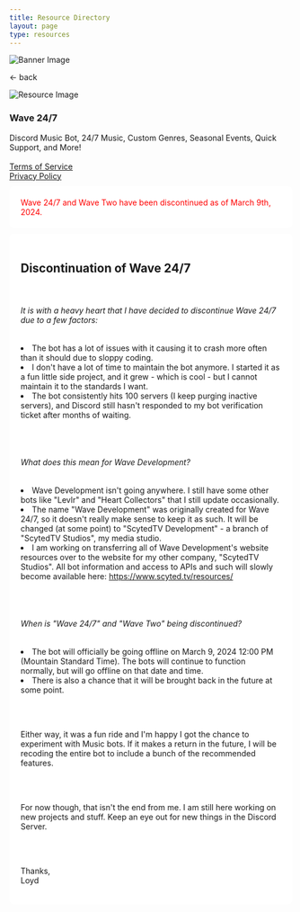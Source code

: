 ```yaml
---
title: Resource Directory
layout: page
type: resources
---
```

<style>
    hr.has-background-black {
        display: none;
    }

    h1.title {
        display: none;
    }
</style>
<link rel="stylesheet" href="https://api.scyted.tv/v1/wave-development/dashboard/scytedtv-resources-mobile.css">
<body>

<div class="banner">
    <img src="https://cdn.scyted.tv/website-assets/resource-portal/banner.jpg" alt="Banner Image" class="banner-image">
  </div>

<div class="resource-container">
  
  <div class="resource-wrapper">
  
  <div class="resource-back" onclick="backButton()"><p>← back</p></div>

  <div class="resource-info-box">
    <img src="https://cdn.scyted.tv/discord-wave/wave.jpg" alt="Resource Image" class="resource-image">
    <h3>Wave 24/7</h3>
    Discord Music Bot, 24/7 Music, Custom Genres, Seasonal Events, Quick Support, and More!<br>
    <br>
    <a href="terms-of-service" class="url">Terms of Service</a>
    <br>
    <a href="privacy-policy" class="url">Privacy Policy</a>
  </div>
  
  </div>
  
<div class="resource-box">

  <div id="login-container" class="login-container">
  </div>

  <style>
    .user-info-box {
        flex: 1;
        padding: 20px;
        background-color: #fff;
        border-radius: 8px;
        margin-top: 10px;
        text-align: left;
    }
    </style>
<div class="container">
    <div class="user-info-box" id="userInfoBox">
            <div id="error-message" style="color: red;">
    Wave 24/7 and Wave Two have been discontinued as of March 9th, 2024.
    </div>
        </div>

<div class="user-info-box" id="userInfoBox">

<h2>Discontinuation of Wave 24/7</h2>

<br>

<h6>It is with a heavy heart that I have decided to discontinue Wave 24/7 due to a few factors:</h6>

<li>The bot has a lot of issues with it causing it to crash more often than it should due to sloppy coding.</li>
<li>I don't have a lot of time to maintain the bot anymore. I started it as a fun little side project, and it grew - which is cool - but I cannot maintain it to the standards I want.</li>
<li>The bot consistently hits 100 servers (I keep purging inactive servers), and Discord still hasn't responded to my bot verification ticket after months of waiting.</li>

<br><br>

<h6>What does this mean for Wave Development?</h6>

<li>Wave Development isn't going anywhere. I still have some other bots like "Levlr" and "Heart Collectors" that I still update occasionally.</li>
<li>The name "Wave Development" was originally created for Wave 24/7, so it doesn't really make sense to keep it as such. It will be changed (at some point) to "ScytedTV Development" - a branch of "ScytedTV Studios", my media studio.</li>
<li>I am working on transferring all of Wave Development's website resources over to the website for my other company, "ScytedTV Studios". All bot information and access to APIs and such will slowly become available here: <a href="https://www.scyted.tv/resources/">https://www.scyted.tv/resources/</a></li>

<br><br>

<h6>When is "Wave 24/7" and "Wave Two" being discontinued?</h6>

<li>The bot will officially be going offline on March 9, 2024 12:00 PM (Mountain Standard Time). The bots will continue to function normally, but will go offline on that date and time.</li>
<li>There is also a chance that it will be brought back in the future at some point.</li>

<br><br>

Either way, it was a fun ride and I'm happy I got the chance to experiment with Music bots. If it makes a return in the future, I will be recoding the entire bot to include a bunch of the recommended features.

<br><br>

For now though, that isn't the end from me. I am still here working on new projects and stuff. Keep an eye out for new things in the Discord Server.

<br><br>

Thanks,
<br>
Loyd

</div>

</div>
</div>
</div>

<script src="https://api.scyted.tv/v1/wave-development/dashboard/page-loading-script.js"></script>
<script src="index-script.js"></script>
<script src="insert-scripts.js"></script>
<script src="https://api.scyted.tv/v1/wave-development/dashboard/mobile-redirect.js"></script>
<script async src="https://www.googletagmanager.com/gtag/js?id=G-LF3ZTHGQHE"></script>

</body>